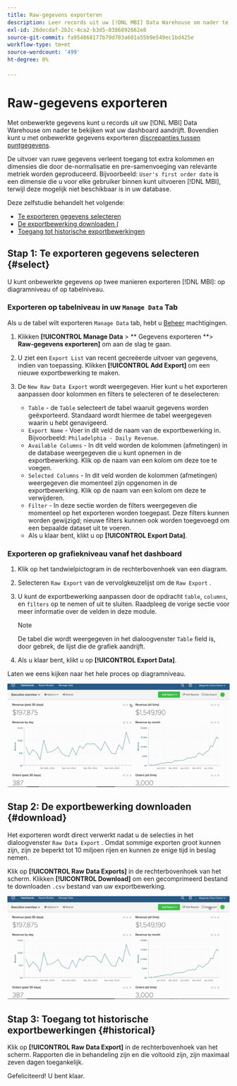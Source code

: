 ```yaml
---
title: Raw-gegevens exporteren
description: Leer records uit uw [!DNL MBI] Data Warehouse om nader te bekijken wat uw dashboard aandrijft.
exl-id: 26decdaf-2b2c-4ca2-b3d5-0386892662e8
source-git-commit: fa954868177b79d703a601a55b9e549ec1bd425e
workflow-type: tm+mt
source-wordcount: '499'
ht-degree: 0%

---
```


# Raw-gegevens exporteren

Met onbewerkte gegevens kunt u records uit uw [!DNL MBI] Data Warehouse om nader te bekijken wat uw dashboard aandrijft. Bovendien kunt u met onbewerkte gegevens exporteren [discrepanties tussen puntgegevens](https://experienceleague.adobe.com/docs/commerce-knowledge-base/kb/troubleshooting/miscellaneous/using-data-exports-to-pinpoint-discrepancies.html?lang=en).

De uitvoer van ruwe gegevens verleent toegang tot extra kolommen en dimensies die door de-normalisatie en pre-samenvoeging van relevante metriek worden geproduceerd. Bijvoorbeeld: `User's first order date` is een dimensie die u voor elke gebruiker binnen kunt uitvoeren [!DNL MBI], terwijl deze mogelijk niet beschikbaar is in uw database.

Deze zelfstudie behandelt het volgende:

* [Te exporteren gegevens selecteren](#select)
* [De exportbewerking downloaden (](#download)
* [Toegang tot historische exportbewerkingen](#historical)

## Stap 1: Te exporteren gegevens selecteren {#select}

U kunt onbewerkte gegevens op twee manieren exporteren [!DNL MBI]: op diagramniveau of op tabelniveau.

### Exporteren op tabelniveau in uw `Manage Data` Tab

Als u de tabel wilt exporteren `Manage Data` tab, hebt u [Beheer](../administrator/user-management/user-management.md) machtigingen.

1. Klikken **[!UICONTROL Manage Data** > ** Gegevens exporteren **> **Raw-gegevens exporteren]** om aan de slag te gaan.
1. U ziet een `Export List` van recent gecreëerde uitvoer van gegevens, indien van toepassing. Klikken **[!UICONTROL Add Export]** om een nieuwe exportbewerking te maken.
1. De `New Raw Data Export` wordt weergegeven. Hier kunt u het exporteren aanpassen door kolommen en filters te selecteren of te deselecteren:

   * `Table` - de `Table` selecteert de tabel waaruit gegevens worden geëxporteerd. Standaard wordt hiermee de tabel weergegeven waarin u hebt genavigeerd.
   * `Export Name` - Voer in dit veld de naam van de exportbewerking in. Bijvoorbeeld: `Philadelphia - Daily Revenue`.
   * `Available Columns` - In dit veld worden de kolommen (afmetingen) in de database weergegeven die u kunt opnemen in de exportbewerking. Klik op de naam van een kolom om deze toe te voegen.
   * `Selected Columns` - In dit veld worden de kolommen (afmetingen) weergegeven die momenteel zijn opgenomen in de exportbewerking. Klik op de naam van een kolom om deze te verwijderen.
   * `Filter` - In deze sectie worden de filters weergegeven die momenteel op het exporteren worden toegepast. Deze filters kunnen worden gewijzigd; nieuwe filters kunnen ook worden toegevoegd om een bepaalde dataset uit te voeren.
   * Als u klaar bent, klikt u op **[!UICONTROL Export Data]**.

### Exporteren op grafiekniveau vanaf het dashboard

1. Klik op het tandwielpictogram in de rechterbovenhoek van een diagram.
1. Selecteren `Raw Export` van de vervolgkeuzelijst om de `Raw Export` .
1. U kunt de exportbewerking aanpassen door de opdracht `table`, `columns`, en `filters` op te nemen of uit te sluiten. Raadpleeg de vorige sectie voor meer informatie over de velden in deze module.
   >[!NOTE]
   >
   >De tabel die wordt weergegeven in het dialoogvenster `Table` field is, door gebrek, de lijst die de grafiek aandrijft.

1. Als u klaar bent, klikt u op **[!UICONTROL Export Data]**.

Laten we eens kijken naar het hele proces op diagramniveau.

![](../assets/Chart-level_export.gif)

## Stap 2: De exportbewerking downloaden {#download}

Het exporteren wordt direct verwerkt nadat u de selecties in het dialoogvenster `Raw Data Export` . Omdat sommige exporten groot kunnen zijn, zijn ze beperkt tot 10 miljoen rijen en kunnen ze enige tijd in beslag nemen.

Klik op **[!UICONTROL Raw Data Exports]** in de rechterbovenhoek van het scherm. Klikken **[!UICONTROL Download]** om een gecomprimeerd bestand te downloaden `.csv` bestand van uw exportbewerking.

![](../assets/Downloading_export.gif)

## Stap 3: Toegang tot historische exportbewerkingen {#historical}

Klik op **[!UICONTROL Raw Data Export]** in de rechterbovenhoek van het scherm. Rapporten die in behandeling zijn en die voltooid zijn, zijn maximaal zeven dagen toegankelijk.

Gefeliciteerd! U bent klaar.
